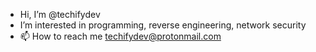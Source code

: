 - Hi, I’m @techifydev
- I’m interested in programming, reverse engineering, network security
- 📫 How to reach me techifydev@protonmail.com
